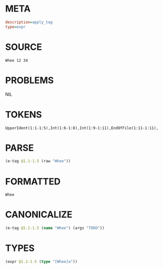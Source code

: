 # META
~~~ini
description=apply_tag
type=expr
~~~
# SOURCE
~~~roc
Whee 12 34
~~~
# PROBLEMS
NIL
# TOKENS
~~~zig
UpperIdent(1:1-1:5),Int(1:6-1:8),Int(1:9-1:11),EndOfFile(1:11-1:11),
~~~
# PARSE
~~~clojure
(e-tag @1.1-1.5 (raw "Whee"))
~~~
# FORMATTED
~~~roc
Whee
~~~
# CANONICALIZE
~~~clojure
(e-tag @1.1-1.5 (name "Whee") (args "TODO"))
~~~
# TYPES
~~~clojure
(expr @1.1-1.5 (type "[Whee]a"))
~~~
